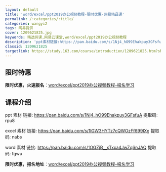 ```yaml
---
layout: default
title: 'word/excel/ppt2019办公视频教程-限时优惠-网易精品课'
permalink: /:categories/:title/
categories: wangyi2
tags: 网易提供
cover: 1209621825.jpg
keywords: 精选网课,网易云课堂,word/excel/ppt2019办公视频教程
description: 'ppt素材链接:https://pan.baidu.com/s/1Nj4_hO99Ehakpuy3GFsfuA提取码:r'
classid: 1209621825
targetlink: https://study.163.com/course/introduction/1209621825.htm?share=1&shareId=1025206652&utm_campaign=share&utm_medium=iphoneShare&utm_source=&utm_u=1025206652
---
```


## 限时特惠

**限时优惠，火速报名**：[word/excel/ppt2019办公视频教程-报名学习](https://study.163.com/course/introduction/1209621825.htm?share=1&shareId=1025206652&utm_campaign=share&utm_medium=iphoneShare&utm_source=&utm_u=1025206652)

## 课程介绍

ppt    素材 链接: https://pan.baidu.com/s/1Nj4_hO99Ehakpuy3GFsfuA 提取码: rpu8

excel 素材 链接: https://pan.baidu.com/s/1lGW3HYTz7cQWOzFf699lXg 提取码: nabs 

word 素材 链接: https://pan.baidu.com/s/1OGZjB__sTxxa4JwZqSnJAQ 提取码: fgwu

**限时优惠，报名地址**：[word/excel/ppt2019办公视频教程-报名学习](https://study.163.com/course/introduction/1209621825.htm?share=1&shareId=1025206652&utm_campaign=share&utm_medium=iphoneShare&utm_source=&utm_u=1025206652)

